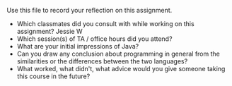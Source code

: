 Use this file to record your reflection on this assignment.

- Which classmates did you consult with while working on this assignment?
    Jessie W
- Which session(s) of TA / office hours did you attend?
- What are your initial impressions of Java? 
- Can you draw any conclusion about programming in general from the similarities or the differences between the two languages? 
- What worked, what didn't, what advice would you give someone taking this course in the future?
